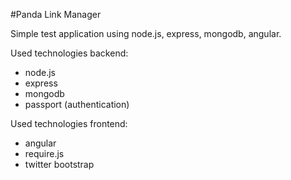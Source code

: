 #Panda Link Manager

Simple test application using node.js, express, mongodb, angular.

Used technologies backend:

- node.js
- express
- mongodb
- passport (authentication)

Used technologies frontend:

- angular
- require.js
- twitter bootstrap